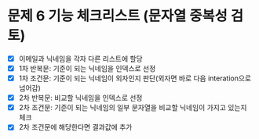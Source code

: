 # 문제 6 기능 체크리스트 (문자열 중복성 검토)
- [x] 이메일과 닉네임을 각자 다른 리스트에 할당
- [x] 1차 반복문: 기준이 되는 닉네임을 인덱스로 선정
- [x] 1차 조건문: 기준이 되는 닉네임이 외자인지 판단(외자면 바로 다음 interation으로 넘어감)
- [x] 2차 반복문: 비교할 닉네임을 인덱스로 선정
- [x] 2차 조건문: 기준이 되는 닉네임의 일부 문자열을 비교할 닉네임이 가지고 있는지 체크
- [x] 2차 조건문에 해당한다면 결과값에 추가